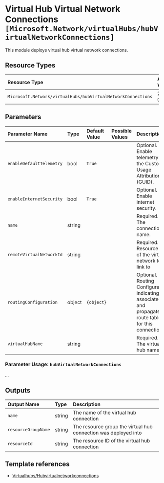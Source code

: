 # Virtual Hub Virtual Network Connections `[Microsoft.Network/virtualHubs/hubVirtualNetworkConnections]`

This module deploys virtual hub virtual network connections.

## Resource Types

| Resource Type | API Version |
| :-- | :-- |
| `Microsoft.Network/virtualHubs/hubVirtualNetworkConnections` | 2021-05-01 |

## Parameters

| Parameter Name | Type | Default Value | Possible Values | Description |
| :-- | :-- | :-- | :-- | :-- |
| `enableDefaultTelemetry` | bool | `True` |  | Optional. Enable telemetry via the Customer Usage Attribution ID (GUID). |
| `enableInternetSecurity` | bool | `True` |  | Optional. Enable internet security. |
| `name` | string |  |  | Required. The connection name. |
| `remoteVirtualNetworkId` | string |  |  | Required. Resource ID of the virtual network to link to |
| `routingConfiguration` | object | `{object}` |  | Optional. Routing Configuration indicating the associated and propagated route tables for this connection. |
| `virtualHubName` | string |  |  | Required. The virtual hub name. |

### Parameter Usage: `hubVirtualNetworkConnections`

...

## Outputs

| Output Name | Type | Description |
| :-- | :-- | :-- |
| `name` | string | The name of the virtual hub connection |
| `resourceGroupName` | string | The resource group the virtual hub connection was deployed into |
| `resourceId` | string | The resource ID of the virtual hub connection |

## Template references

- [Virtualhubs/Hubvirtualnetworkconnections](https://docs.microsoft.com/en-us/azure/templates/Microsoft.Network/2021-05-01/virtualHubs/hubVirtualNetworkConnections)
